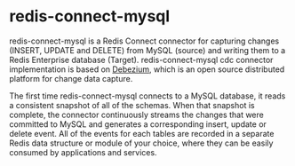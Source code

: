 # redis-connect-mysql

redis-connect-mysql is a Redis Connect connector for capturing changes (INSERT, UPDATE and DELETE) from MySQL (source) and writing them to a Redis Enterprise database (Target). redis-connect-mysql cdc connector implementation is based on [Debezium](https://debezium.io/documentation/reference/stable/connectors/mysql.html), which is an open source distributed platform for change data capture.

<p>
The first time redis-connect-mysql connects to a MySQL database, it reads a consistent snapshot of all of the schemas.
When that snapshot is complete, the connector continuously streams the changes that were committed to MySQL and generates a corresponding insert, update or delete event.
All of the events for each tables are recorded in a separate Redis data structure or module of your choice, where they can be easily consumed by applications and services.
